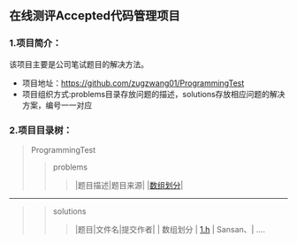 ## **在线测评Accepted代码管理项目**
### 1.项目简介：
该项目主要是公司笔试题目的解决方法。
* 项目地址：https://github.com/zugzwang01/ProgrammingTest
* 项目组织方式:problems目录存放问题的描述，solutions存放相应问题的解决方案，编号一一对应
### 2.项目目录树：
>ProgrammingTest
>>problems
>>>|题目描述|题目来源|
>>>|[数组划分](./problems/1.txt)|
---
>>solutions
>>>|题目|文件名|提交作者|
>>>| 数组划分 | [1.h](./solutions/1.h) | Sansan、| 
>>>....
>
